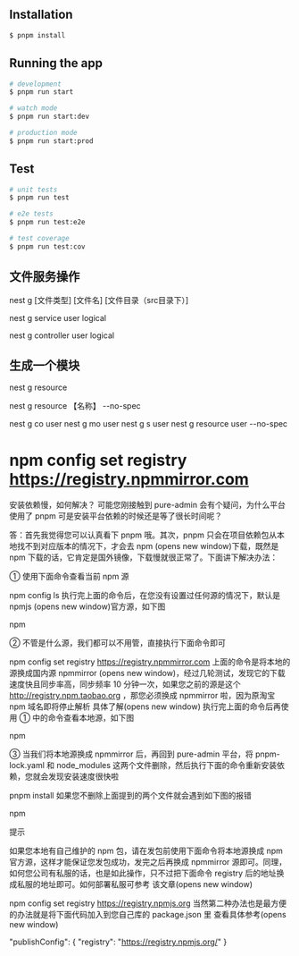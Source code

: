 


## Installation

```bash
$ pnpm install
```

## Running the app

```bash
# development
$ pnpm run start

# watch mode
$ pnpm run start:dev

# production mode
$ pnpm run start:prod
```

## Test

```bash
# unit tests
$ pnpm run test

# e2e tests
$ pnpm run test:e2e

# test coverage
$ pnpm run test:cov
```


##  文件服务操作

nest g [文件类型] [文件名] [文件目录（src目录下）]

nest g service user logical

nest g controller user logical




##  生成一个模块

nest g resource


nest g resource 【名称】 --no-spec


nest g co user
nest g mo user
nest g s user
nest g resource user --no-spec
##



# npm config set registry https://registry.npmmirror.com



安装依赖慢，如何解决？
可能您刚接触到 pure-admin 会有个疑问，为什么平台使用了 pnpm 可是安装平台依赖的时候还是等了很长时间呢？

答：首先我觉得您可以认真看下 pnpm 哦。其次，pnpm 只会在项目依赖包从本地找不到对应版本的情况下，才会去 npm (opens new window)下载，既然是 npm 下载的话，它肯定是国外镜像，下载慢就很正常了。下面讲下解决办法：

① 使用下面命令查看当前 npm 源

npm config ls
执行完上面的命令后，在您没有设置过任何源的情况下，默认是 npmjs (opens new window)官方源，如下图

npm

② 不管是什么源，我们都可以不用管，直接执行下面命令即可

npm config set registry https://registry.npmmirror.com
上面的命令是将本地的源换成国内源 npmmirror (opens new window)，经过几轮测试，发现它的下载速度快且同步率高，同步频率 10 分钟一次，如果您之前的源是这个 http://registry.npm.taobao.org ，那您必须换成 npmmirror 啦，因为原淘宝 npm 域名即将停止解析 具体了解(opens new window)
执行完上面的命令后再使用 ① 中的命令查看本地源，如下图

npm

③ 当我们将本地源换成 npmmirror 后，再回到 pure-admin 平台，将 pnpm-lock.yaml 和 node_modules 这两个文件删除，然后执行下面的命令重新安装依赖，您就会发现安装速度很快啦

pnpm install
如果您不删除上面提到的两个文件就会遇到如下图的报错

npm

提示

如果您本地有自己维护的 npm 包，请在发包前使用下面命令将本地源换成 npm 官方源，这样才能保证您发包成功，发完之后再换成 npmmirror 源即可。同理，如何您公司有私服的话，也是如此操作，只不过把下面命令 registry 后的地址换成私服的地址即可。如何部署私服可参考 该文章(opens new window)

npm config set registry https://registry.npmjs.org
当然第二种办法也是最方便的办法就是将下面代码加入到您自己库的 package.json 里 查看具体参考(opens new window)

"publishConfig": {
  "registry": "https://registry.npmjs.org/"
}